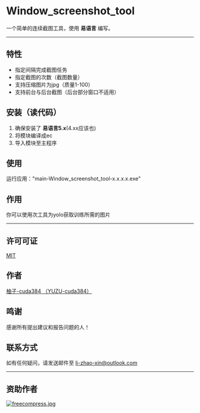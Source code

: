 # Window_screenshot_tool
一个简单的连续截图工具，使用 **易语言** 编写。

---

## 特性
- 指定间隔完成截图任务
- 指定截图的次数（截图数量）
- 支持压缩图片为jpg（质量1-100）
- 支持前台与后台截图（后台部分窗口不适用）

## 安装（读代码）
1. 确保安装了 **易语言5.x**(4.xx应该也)
2. 将模块编译成ec
3. 导入模块至主程序

## 使用
运行应用："main-Window_screenshot_tool-x.x.x.x.exe"

## 作用
你可以使用次工具为yolo获取训练所需的图片

---

## 许可可证
[MIT](https://github.com/YUZU-cuda384/Window_screenshot_tool/blob/main/LICENSE.txt)

## 作者
[柚子-cuda384 （YUZU-cuda384）](https://github.com/YUZU-cuda384)

## 鸣谢
感谢所有提出建议和报告问题的人！

## 联系方式
如有任何疑问，请发送邮件至 <li-zhao-xin@outlook.com>

---

## 资助作者
[![freecompress.jpg](https://i.postimg.cc/prsq6Q3s/freecompress.jpg)](https://postimg.cc/bS2xGnyn)
